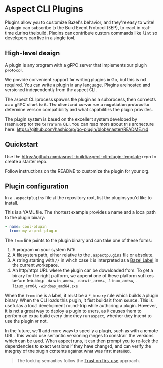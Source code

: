 # Aspect CLI Plugins

Plugins allow you to customize Bazel's behavior, and they're easy to write!
A plugin can subscribe to the Build Event Protocol (BEP), to react in real-time during the build.
Plugins can contribute custom commands like `lint` so developers can live in a single tool.

## High-level design

A plugin is any program with a gRPC server that implements our plugin protocol.

We provide convenient support for writing plugins in Go, but this is not required.
You can write a plugin in any language.
Plugins are hosted and versioned independently from the aspect CLI.

The aspect CLI process spawns the plugin as a subprocess, then connects as a
gRPC client to it. The client and server run a negotiation protocol to determine
version compatibility and what capabilities the plugin provides.

The plugin system is based on the excellent system developed by HashiCorp for the `terraform` CLI.
You can read more about this archecture here:
<https://github.com/hashicorp/go-plugin/blob/master/README.md>

## Quickstart

Use the https://github.com/aspect-build/aspect-cli-plugin-template repo to create a starter repo.

Follow instructions on the README to customize the plugin for your org.

## Plugin configuration

In a `.aspectplugins` file at the repository root, list the plugins you'd like to install.

This is a YAML file. The shortest example provides a name and a local path to the plugin binary:

```yaml
- name: cool-plugin
  from: my-aspect-plugin
```

The `from` line points to the plugin binary and can take one of these forms:

1. A program on your system `PATH`.
2. A filesystem path, either relative to the `.aspectplugins` file or absolute.
3. A string starting with `//` in which case it is interpreted as a [Bazel Label] in the
   current workspace.
4. An http/https URL where the plugin can be downloaded from.
   To get a binary for the right platform, we append one of these
   platform suffixes before fetching:
   `-darwin_amd64`, `-darwin_arm64`, `-linux_amd64`, `-linux_arm64`, `-windows_amd64.exe`

When the `from` line is a label, it must be a `*_binary` rule which builds a plugin binary.
When the CLI loads this plugin, it first builds it from source.
This is useful as a local development round-trip while authoring a plugin. However, it is not a
great way to deploy a plugin to users, as it causes them to perform an extra build every time
they run `aspect`, whether they intend to use the plugin or not.

In the future, we'll add more ways to specify a plugin, such as with a remote URL.
This would use semantic versioning ranges to constrain the versions which can be used.
When aspect runs, it can then prompt you to re-lock the dependencies to exact versions if they
have changed, and can verify the integrity of the plugin contents against what was first installed.

> The locking semantics follow the [Trust on first use] approach.

[trust on first use]: https://en.wikipedia.org/wiki/Trust_on_first_use
[bazel label]: https://bazel.build/concepts/labels
